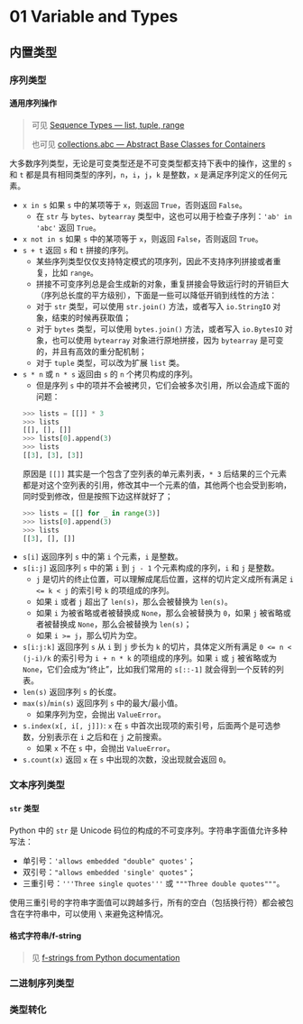 # 01 Variable and Types

## 内置类型

### 序列类型

#### 通用序列操作

> 可见 [Sequence Types — list, tuple, range](https://docs.python.org/3/library/stdtypes.html#sequence-types-list-tuple-range)
>
> 也可见 [collections.abc — Abstract Base Classes for Containers](https://docs.python.org/zh-cn/3/library/collections.abc.html#collections.abc.Sequence)

大多数序列类型，无论是可变类型还是不可变类型都支持下表中的操作，这里的 `s` 和 `t` 都是具有相同类型的序列，`n`，`i`，`j`，`k` 是整数，`x` 是满足序列定义的任何元素。

- `x in s` 如果 `s` 中的某项等于 `x`，则返回 `True`，否则返回 `False`。
    - 在 `str` 与 `bytes`、`bytearray` 类型中，这也可以用于检查子序列：`'ab' in 'abc'` 返回 `True`。
- `x not in s` 如果 `s` 中的某项等于 `x`，则返回 `False`，否则返回 `True`。
- `s + t` 返回 `s` 和 `t` 拼接的序列。
    - 某些序列类型仅仅支持特定模式的项序列，因此不支持序列拼接或者重复，比如 `range`。
    - 拼接不可变序列总是会生成新的对象，重复拼接会导致运行时的开销巨大（序列总长度的平方级别），下面是一些可以降低开销到线性的方法：
    - 对于 `str` 类型，可以使用 `str.join()` 方法，或者写入 `io.StringIO` 对象，结束的时候再获取值；
    - 对于 `bytes` 类型，可以使用 `bytes.join()` 方法，或者写入 `io.BytesIO` 对象，也可以使用 `bytearray` 对象进行原地拼接，因为 `bytearray` 是可变的，并且有高效的重分配机制；
    - 对于 `tuple` 类型，可以改为扩展 `list` 类。
- `s * n` 或 `n * s` 返回由 `s` 的 `n` 个拷贝构成的序列。
    - 但是序列 `s` 中的项并不会被拷贝，它们会被多次引用，所以会造成下面的问题：
    ```python
    >>> lists = [[]] * 3
    >>> lists
    [[], [], []]
    >>> lists[0].append(3)
    >>> lists
    [[3], [3], [3]]
    ```
    原因是 `[[]]` 其实是一个包含了空列表的单元素列表，`* 3` 后结果的三个元素都是对这个空列表的引用，修改其中一个元素的值，其他两个也会受到影响，同时受到修改，但是按照下边这样就好了；
    ```python
    >>> lists = [[] for _ in range(3)]
    >>> lists[0].append(3)
    >>> lists
    [[3], [], []]
    ```
- `s[i]` 返回序列 `s` 中的第 `i` 个元素，`i` 是整数。
- `s[i:j]` 返回序列 `s` 中的第 `i` 到 `j - 1` 个元素构成的序列，`i` 和 `j` 是整数。
    - `j` 是切片的终止位置，可以理解成尾后位置，这样的切片定义成所有满足 `i <= k < j` 的索引号 `k` 的项组成的序列。
    - 如果 `i` 或者 `j` 超出了 `len(s)`，那么会被替换为 `len(s)`。
    - 如果 `i` 为被省略或者被替换成 `None`，那么会被替换为 `0`，如果 `j` 被省略或者被替换成 `None`，那么会被替换为 `len(s)`；
    - 如果 `i >= j`，那么切片为空。
- `s[i:j:k]` 返回序列 `s` 从 `i` 到 `j` 步长为 `k` 的切片，具体定义所有满足 `0 <= n < (j-i)/k` 的索引号为 `i + n * k` 的项组成的序列。如果 `i` 或 `j` 被省略或为 `None`，它们会成为“终止”，比如我们常用的 `s[::-1]` 就会得到一个反转的列表。
- `len(s)` 返回序列 `s` 的长度。
- `max(s)`/`min(s)` 返回序列 `s` 中的最大/最小值。
    - 如果序列为空，会抛出 `ValueError`。
- `s.index(x[, i[, j]])`: `x` 在 `s` 中首次出现项的索引号，后面两个是可选参数，分别表示在 `i` 之后和在 `j` 之前搜索。
    - 如果 `x` 不在 `s` 中，会抛出 `ValueError`。
- `s.count(x)` 返回 `x` 在 `s` 中出现的次数，没出现就会返回 `0`。


### 文本序列类型

#### `str` 类型

Python 中的 `str` 是 Unicode 码位的构成的不可变序列。字符串字面值允许多种写法：

- 单引号：`'allows embedded "double" quotes'`；
- 双引号：`"allows embedded 'single' quotes"`；
- 三重引号：`'''Three single quotes'''` 或 `"""Three double quotes"""`。

使用三重引号的字符串字面值可以跨越多行，所有的空白（包括换行符）都会被包含在字符串中，可以使用 `\` 来避免这种情况。

#### 格式字符串/f-string

> 见 [f-strings from Python documentation](https://docs.python.org/3.11/reference/lexical_analysis.html#formatted-string-literals)


### 二进制序列类型



### 类型转化

<!--  -->
